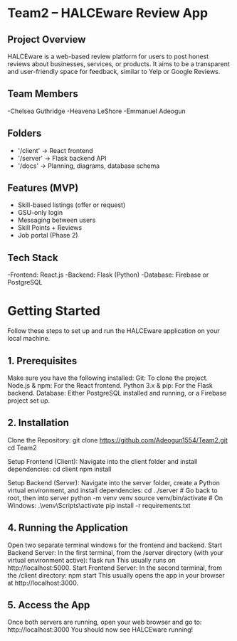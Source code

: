 # Team2 – HALCEware Review App

## Project Overview
HALCEware is a web-based review platform for users to post honest reviews about businesses, services, or products. It aims to be a transparent and user-friendly space for feedback, similar to Yelp or Google Reviews.

## Team Members
-Chelsea Guthridge 
-Heavena LeShore
-Emmanuel Adeogun

## Folders
- '/client' → React frontend
- '/server' → Flask backend API
- '/docs' → Planning, diagrams, database schema

## Features (MVP)
- Skill-based listings (offer or request)
- GSU-only login
- Messaging between users
- Skill Points + Reviews
- Job portal (Phase 2)

## Tech Stack
-Frontend: React.js
-Backend: Flask (Python)
-Database: Firebase or PostgreSQL

# Getting Started
Follow these steps to set up and run the HALCEware application on your local machine.

## 1. Prerequisites
Make sure you have the following installed:
Git: To clone the project.
Node.js & npm: For the React frontend.
Python 3.x & pip: For the Flask backend.
Database: Either PostgreSQL installed and running, or a Firebase project set up.

## 2. Installation
Clone the Repository:
git clone https://github.com/Adeogun1554/Team2.git
cd Team2

Setup Frontend (Client):
Navigate into the client folder and install dependencies:
cd client
npm install

Setup Backend (Server):
Navigate into the server folder, create a Python virtual environment, and install dependencies:
cd ../server # Go back to root, then into server
python -m venv venv
source venv/bin/activate # On Windows: .\venv\Scripts\activate
pip install -r requirements.txt


## 4. Running the Application
Open two separate terminal windows for the frontend and backend.
Start Backend Server:
In the first terminal, from the /server directory (with your virtual environment active):
flask run
This usually runs on http://localhost:5000.
Start Frontend Server:
In the second terminal, from the /client directory:
npm start
This usually opens the app in your browser at http://localhost:3000.

## 5. Access the App
Once both servers are running, open your web browser and go to:
http://localhost:3000
You should now see HALCEware running!
